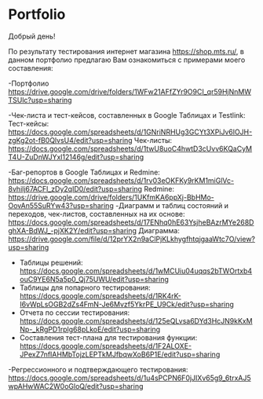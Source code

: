 # Portfolio
Добрый день!

По результату тестирования интернет магазина https://shop.mts.ru/, в данном портфолио предлагаю Вам ознакомиться с примерами моего составления:

-Портфолио
https://drive.google.com/drive/folders/1WFw21AFfZYr9O9CI_qr59HjNnMWTSUlc?usp=sharing

-Чек-листа и тест-кейсов, составленных в Google Таблицах и Testlink:
Тест-кейсы:
https://docs.google.com/spreadsheets/d/1GNriNRHUg3GCYt3XPiJv6lOJH-zgKg2ot-fB0QlvsU4/edit?usp=sharing
Чек-листы:
https://docs.google.com/spreadsheets/d/1twU8uoC4hwtD3cUvv6KQaCyMT4U-ZuDnWJYxl12146g/edit?usp=sharing

-Баг-репортов в Google Таблицах и Redmine:
https://docs.google.com/spreadsheets/d/1rv03eOKFKy9rKM1miGlVc-8vhilj67ACFl_zDy2qID0/edit?usp=sharing
Redmine:
https://drive.google.com/drive/folders/1UKfmKA6ppXj-BbHMo-OovAn55SuRYw43?usp=sharing
-Диаграмм и таблиц состояний и переходов, чек-листов, составленных на их основе:
https://docs.google.com/spreadsheets/d/17ENhq0hE63YsjheBAzrMYe268DghXA-BdWJ_-pjXK2Y/edit?usp=sharing
Диаграмма:
https://drive.google.com/file/d/12prYX2n9aClPjKLkhygfhtqjgaaWtc7O/view?usp=sharing
- Таблицы решений:
https://docs.google.com/spreadsheets/d/1wMCUiu04uqqs2bTWOrtxb4ouC9YE6N5a5p0_Qj75UWU/edit?usp=sharing
- Таблицы для попарного тестирования:
https://docs.google.com/spreadsheets/d/1RK4rK-I6vWpLsOGB2dZs4FmN-Je6Mvzf5YkrPE_U9Ck/edit?usp=sharing
- Отчета по сессии тестирования:
https://docs.google.com/spreadsheets/d/125eQLvsa6DYd3HcJN9kKxMNp-_kRgPD1rplg68pLkoE/edit?usp=sharing
- Составления тест-плана для тестирования функции:
https://docs.google.com/spreadsheets/d/1F2ALOXE-JPexZ7nfIAHMbTojzLEPTkMJfbqwXoB6P1E/edit?usp=sharing

-Регрессионного и подтверждающего тестирования:
https://docs.google.com/spreadsheets/d/1u4sPCPN6F0jJIXv65g9_6trxAJ5wpAHwWAC2W0oGloQ/edit?usp=sharing

